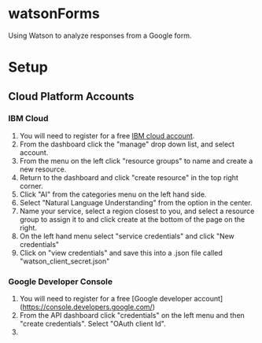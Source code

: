 # watsonForms
Using Watson to analyze responses from a Google form.

# Setup

## Cloud Platform Accounts

### IBM Cloud

1. You will need to register for a free [IBM cloud account](https://cloud.ibm.com/registration).
2. From the dashboard click the "manage" drop down list, and select account.
3. From the menu on the left click "resource groups" to name and create a new resource.
4. Return to the dashboard and click "create resource" in the top right corner.
5. Click "AI" from the categories menu on the left hand side.
6. Select "Natural Language Understanding" from the option in the center.
7. Name your service, select a region closest to you, and select a resource group to assign it to and click create at the bottom of the page on the right.
8. On the left hand menu select "service credentials" and click "New credentials"
9. Click on "view credentials" and save this into a .json file called "watson_client_secret.json"

### Google Developer Console

1. You will need to register for a free [Google developer account] (https://console.developers.google.com/)
2. From the API dashboard click "credentials" on the left menu and then "create credentials".  Select "OAuth client Id".
3. 






